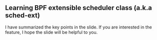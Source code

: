 Learning BPF extensible scheduler class (a.k.a sched-ext)
---
I have summarized the key points in the slide. If you are interested in the feature, I hope the slide will be helpful to you.